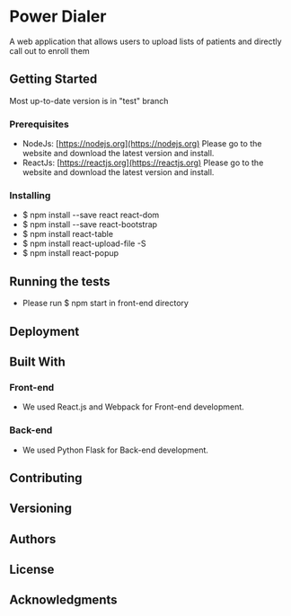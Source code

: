 # Power Dialer
A web application that allows users to upload lists of patients and directly call out to enroll them

## Getting Started
Most up-to-date version is in "test" branch

### Prerequisites

- NodeJs: [https://nodejs.org](https://nodejs.org) Please go to the website and download the latest version and install.
- ReactJs: [https://reactjs.org](https://reactjs.org) Please go to the website and download the latest version and install.

### Installing
- $ npm install --save react react-dom 
- $ npm install --save react-bootstrap
- $ npm install react-table
- $ npm install react-upload-file -S
- $ npm install react-popup


## Running the tests
- Please run $ npm start in front-end directory

## Deployment


## Built With

### Front-end

- We used React.js and Webpack for Front-end development.

### Back-end

- We used Python Flask for Back-end development.

## Contributing


## Versioning


## Authors


## License


## Acknowledgments


